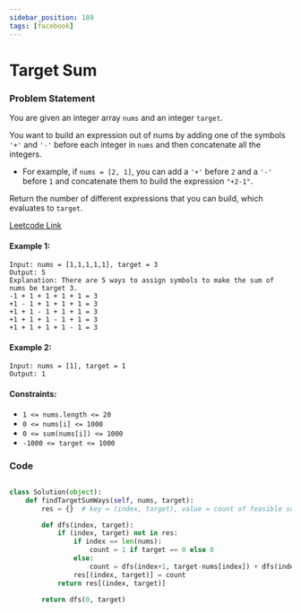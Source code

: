 ```yaml
---
sidebar_position: 189
tags: [facebook]
---
```


# Target Sum

### Problem Statement

You are given an integer array `nums` and an integer `target`.

You want to build an expression out of nums by adding one of the symbols `'+'` and `'-'` before each integer in `nums` and then concatenate all the integers.

- For example, if `nums = [2, 1]`, you can add a `'+'` before `2` and a `'-'` before `1` and concatenate them to build the expression `"+2-1"`.

Return the number of different expressions that you can build, which evaluates to `target`.

[Leetcode Link](https://leetcode.com/problems/target-sum)

#### Example 1:

```
Input: nums = [1,1,1,1,1], target = 3
Output: 5
Explanation: There are 5 ways to assign symbols to make the sum of nums be target 3.
-1 + 1 + 1 + 1 + 1 = 3
+1 - 1 + 1 + 1 + 1 = 3
+1 + 1 - 1 + 1 + 1 = 3
+1 + 1 + 1 - 1 + 1 = 3
+1 + 1 + 1 + 1 - 1 = 3
```

#### Example 2:

```
Input: nums = [1], target = 1
Output: 1
```

#### Constraints:

- `1 <= nums.length <= 20`
- `0 <= nums[i] <= 1000`
- `0 <= sum(nums[i]) <= 1000`
- `-1000 <= target <= 1000`

### Code

```python title="Python Code"

class Solution(object):
    def findTargetSumWays(self, nums, target):
        res = {}  # key = (index, target), value = count of feasible solutions for nums[index+1:] with target sum = target

        def dfs(index, target):
            if (index, target) not in res:
                if index == len(nums):
                    count = 1 if target == 0 else 0
                else:
                    count = dfs(index+1, target-nums[index]) + dfs(index+1, target+nums[index])
                res[(index, target)] = count
            return res[(index, target)]

        return dfs(0, target)
```
